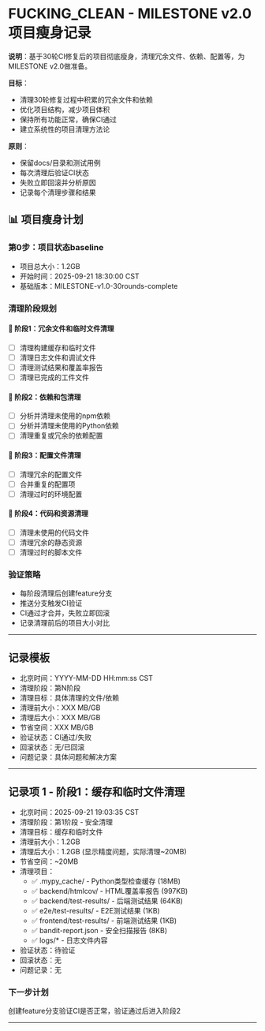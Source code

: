 # FUCKING_CLEAN - MILESTONE v2.0 项目瘦身记录

**说明**：基于30轮CI修复后的项目彻底瘦身，清理冗余文件、依赖、配置等，为MILESTONE v2.0做准备。

**目标**：

- 清理30轮修复过程中积累的冗余文件和依赖
- 优化项目结构，减少项目体积
- 保持所有功能正常，确保CI通过
- 建立系统性的项目清理方法论

**原则**：

- 保留docs/目录和测试用例
- 每次清理后验证CI状态
- 失败立即回滚并分析原因
- 记录每个清理步骤和结果

## 📊 项目瘦身计划

### 第0步：项目状态baseline

- 项目总大小：1.2GB
- 开始时间：2025-09-21 18:30:00 CST
- 基础版本：MILESTONE-v1.0-30rounds-complete

### 清理阶段规划

#### 🎯 阶段1：冗余文件和临时文件清理

- [ ] 清理构建缓存和临时文件
- [ ] 清理日志文件和调试文件
- [ ] 清理测试结果和覆盖率报告
- [ ] 清理已完成的工件文件

#### 🎯 阶段2：依赖和包清理

- [ ] 分析并清理未使用的npm依赖
- [ ] 分析并清理未使用的Python依赖
- [ ] 清理重复或冗余的依赖配置

#### 🎯 阶段3：配置文件清理

- [ ] 清理冗余的配置文件
- [ ] 合并重复的配置项
- [ ] 清理过时的环境配置

#### 🎯 阶段4：代码和资源清理

- [ ] 清理未使用的代码文件
- [ ] 清理冗余的静态资源
- [ ] 清理过时的脚本文件

### 验证策略

- 每阶段清理后创建feature分支
- 推送分支触发CI验证
- CI通过才合并，失败立即回滚
- 记录清理前后的项目大小对比

---

## 记录模板

- 北京时间：YYYY-MM-DD HH:mm:ss CST
- 清理阶段：第N阶段
- 清理目标：具体清理的文件/依赖
- 清理前大小：XXX MB/GB
- 清理后大小：XXX MB/GB
- 节省空间：XXX MB/GB
- 验证状态：CI通过/失败
- 回滚状态：无/已回滚
- 问题记录：具体问题和解决方案

---

## 记录项 1 - 阶段1：缓存和临时文件清理

- 北京时间：2025-09-21 19:03:35 CST
- 清理阶段：第1阶段 - 安全清理
- 清理目标：缓存和临时文件
- 清理前大小：1.2GB
- 清理后大小：1.2GB (显示精度问题，实际清理~20MB)
- 节省空间：~20MB
- 清理项目：
  - ✅ .mypy_cache/ - Python类型检查缓存 (18MB)
  - ✅ backend/htmlcov/ - HTML覆盖率报告 (997KB)
  - ✅ backend/test-results/ - 后端测试结果 (64KB)
  - ✅ e2e/test-results/ - E2E测试结果 (1KB)
  - ✅ frontend/test-results/ - 前端测试结果 (1KB)
  - ✅ bandit-report.json - 安全扫描报告 (8KB)
  - ✅ logs/\* - 日志文件内容
- 验证状态：待验证
- 回滚状态：无
- 问题记录：无

### 下一步计划

创建feature分支验证CI是否正常，验证通过后进入阶段2

---
